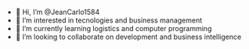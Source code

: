 - 👋 Hi, I’m @JeanCarlo1584
- 👀 I’m interested in tecnologies and business management
- 🌱 I’m currently learning logistics and computer programming
- 💞️ I’m looking to collaborate on development and business intelligence

<!---
JeanCarlo1584/JeanCarlo1584 is a ✨ special ✨ repository because its `README.md` (this file) appears on your GitHub profile.
You can click the Preview link to take a look at your changes.
--->
